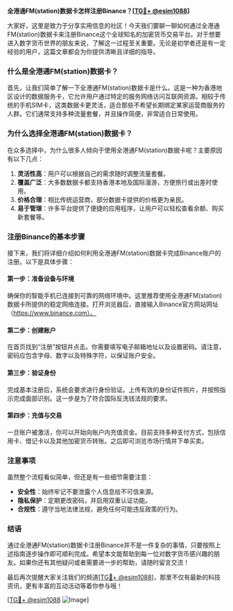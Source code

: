 **全港通FM(station)数据卡怎样注册Binance？[[TG💪+ @esim1088](https://t.me/s/esim1088)]**

大家好，这里是致力于分享实用信息的社区！今天我们要聊一聊如何通过全港通FM(station)数据卡来注册Binance这个全球知名的加密货币交易平台。对于想要进入数字货币世界的朋友来说，了解这一过程至关重要。无论是初学者还是有一定经验的用户，这篇文章都会为你提供清晰且详细的指导。

### 什么是全港通FM(station)数据卡？

首先，让我们简单了解一下全港通FM(station)数据卡是什么。这是一种为香港地区设计的数据服务卡，它允许用户通过特定的服务网络访问互联网资源。相较于传统的手机SIM卡，这类数据卡更灵活，适合那些不希望长期绑定某家运营商服务的人群。它们通常支持多种流量套餐，并且操作简便，非常适合日常使用。

### 为什么选择全港通FM(station)数据卡？

在众多选择中，为什么很多人倾向于使用全港通FM(station)数据卡呢？主要原因有以下几点：

1. **灵活性高**：用户可以根据自己的需求随时调整流量套餐。
2. **覆盖广泛**：大多数数据卡都支持香港本地及国际漫游，方便旅行或出差时使用。
3. **价格合理**：相比传统运营商，部分数据卡提供的价格更为亲民。
4. **易于管理**：许多平台提供了便捷的应用程序，让用户可以轻松查看余额、购买新套餐等。

### 注册Binance的基本步骤

接下来，我们将详细介绍如何利用全港通FM(station)数据卡完成Binance账户的注册。以下是具体步骤：

#### 第一步：准备设备与环境
确保你的智能手机已连接到可靠的网络环境中。这里推荐使用全港通FM(station)数据卡所提供的稳定网络连接。打开浏览器后，直接输入Binance官方网站网址（https://www.binance.com）。

#### 第二步：创建账户
在首页找到“注册”按钮并点击。你需要填写电子邮箱地址以及设置密码。请注意，密码应包含字母、数字以及特殊字符，以保证账户安全。

#### 第三步：验证身份
完成基本注册后，系统会要求进行身份验证。上传有效的身份证件照片，并按照指示完成面部识别。这一步是为了符合国际反洗钱法规的要求。

#### 第四步：充值与交易
一旦账户被激活，你可以开始向账户内充值资金。目前支持多种支付方式，包括信用卡、借记卡以及其他加密货币转账。之后即可浏览市场行情并下单买卖。

### 注意事项
虽然整个流程看似简单，但还是有一些细节需要注意：

- **安全性**：始终牢记不要泄露个人信息给不可信来源。
- **隐私保护**：定期更改密码，并启用双重认证功能。
- **合规性**：遵守当地法律法规，避免任何可能违反政策的行为。

### 结语

通过全港通FM(station)数据卡注册Binance并不是一件复杂的事情，只要按照上述指南逐步操作即可顺利完成。希望本文能帮助到每一位对数字货币感兴趣的朋友。如果你还有其他疑问或者需要进一步的帮助，请随时留言交流！

最后再次提醒大家关注我们的频道[[TG💪+ @esim1088](https://t.me/s/esim1088)]，那里不仅有最新的科技资讯，更有丰富的互动活动等着你参与哦！

[[TG💪+ @esim1088](https://t.me/s/esim1088) ![Image](https://i.postimg.cc/4NQfJmqS/Snipaste-2025-05-13-00-14-12.png)]